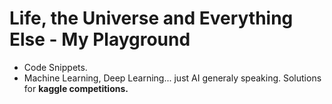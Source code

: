 # Life, the Universe and Everything Else - My Playground
* Code Snippets.
* Machine Learning, Deep Learning... just AI generaly speaking. Solutions for <b>kaggle competitions.</b>

